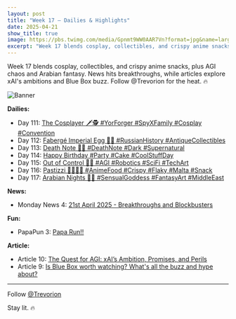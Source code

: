 ```yaml
---
layout: post
title: "Week 17 – Dailies & Highlights"
date: 2025-04-21
show_title: true
image: https://pbs.twimg.com/media/Gpnmt9WW0AAR7Vn?format=jpg&name=large
excerpt: "Week 17 blends cosplay, collectibles, and crispy anime snacks, plus AGI chaos and Arabian fantasy. News hits breakthroughs, while articles explore xAI's ambitions and Blue Box buzz. Follow @Trevorion for the heat. 🔥"
---
```


<div style="max-width: 640px; height: auto;">
  <p>Week 17 blends cosplay, collectibles, and crispy anime snacks, plus AGI chaos and Arabian fantasy. News hits breakthroughs, while articles explore xAI's ambitions and Blue Box buzz. Follow @Trevorion for the heat. 🔥</p>
  <p><img src="https://pbs.twimg.com/media/Gpnmt9WW0AAR7Vn?format=jpg&name=large" alt="Banner"  style="max-width: 640px; height: auto;" /></p>
</div>

**Dailies:**
- Day 111: [The Cosplayer 🗡️🕵️ #YorForger #SpyXFamily #Cosplay #Convention](https://x.com/Trevorion/status/1914378464422936659)
- Day 112: [Fabergé Imperial Egg 🥚💎 #RussianHistory #AntiqueCollectibles](https://x.com/Trevorion/status/1914772214995673442)
- Day 113: [Death Note 📖💀 #DeathNote #Dark #Supernatural](https://x.com/Trevorion/status/1915109629068976325)
- Day 114: [Happy Birthday #Party #Cake #CoolStuffDay](https://x.com/Trevorion/status/1915164447410102587)
- Day 115: [Out of Control 🤖🔴 #AGI #Robotics #SciFi  #TechArt](https://x.com/Trevorion/status/1915843620277530792)
- Day 116: [Pastizzi 👩‍🍳🇲🇹 #AnimeFood #Crispy #Flaky #Malta #Snack](https://x.com/Trevorion/status/1916214140739142030)
- Day 117: [Arabian Nights 💃✨ #SensualGoddess #FantasyArt #MiddleEast](https://x.com/Trevorion/status/1916576210483888389)

**News:**  
- Monday News 4: [21st April 2025 - Breakthroughs and Blockbusters](https://x.com/Trevorion/status/1914262882436456849)

**Fun:**  
- PapaPun 3: [Papa Run!!](https://x.com/Trevorion/status/1916849209413701672/photo/3)

**Article:**  
- Article 10: [The Quest for AGI: xAI’s Ambition, Promises, and Perils](https://x.com/Trevorion/status/1915735572892586084)
- Article 9: [Is Blue Box worth watching? What's all the buzz and hype about?](https://x.com/Trevorion/status/1914930062513639873)

---
Follow [@Trevorion](https://x.com/Trevorion)

Stay lit. 🔥
